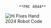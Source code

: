           **FRC 4944**  
![Hi Fives Hand](https://www.hi5robotics.com/hi-fives-hand.png)  
2024 Robot Code
